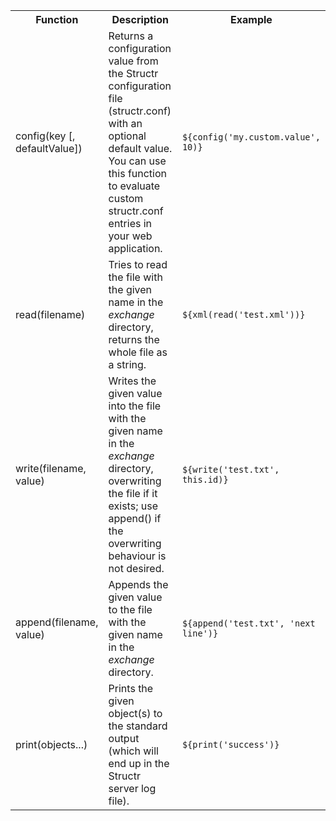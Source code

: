 <table>
<tr><th>Function</th><th>Description</th><th>Example</th></tr>

<tr><td>config(key [, defaultValue])</td><td>Returns a configuration value from the Structr configuration file (structr.conf) with an optional default value. You can use this function to evaluate custom structr.conf entries in your web application.</td><td><code>${config('my.custom.value', 10)}</code></td></tr>
<tr><td>read(filename)</td><td>Tries to read the file with the given name in the <i>exchange</i> directory, returns the whole file as a string.</td><td><code>${xml(read('test.xml'))}</code></td></tr>
<tr><td>write(filename, value)</td><td>Writes the given value into the file with the given name in the <i>exchange</i> directory, overwriting the file if it exists; use append() if the overwriting behaviour is not desired.</td><td><code>${write('test.txt', this.id)}</code></td></tr>
<tr><td>append(filename, value)</td><td>Appends the given value to the file with the given name in the <i>exchange</i> directory.</td><td><code>${append('test.txt', 'next line')}</code></td></tr>
<tr><td>print(objects...)</td><td>Prints the given object(s) to the standard output (which will end up in the Structr server log file).</td><td><code>${print('success')}</code></td></tr>

</table>
